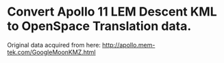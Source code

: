 # Convert Apollo 11 LEM Descent KML to OpenSpace Translation data.

Original data acquired from here: http://apollo.mem-tek.com/GoogleMoonKMZ.html